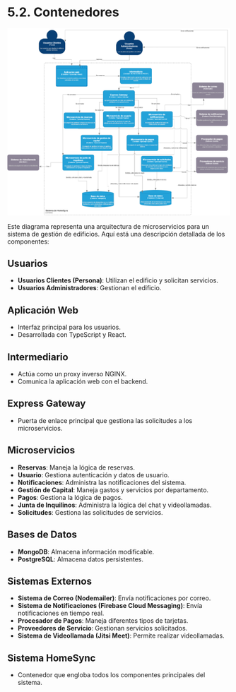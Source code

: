# 5.2. Contenedores

![Diagrama de Contenedores](Diagrama%20contenedor.drawio.png)

Este diagrama representa una arquitectura de microservicios para un sistema de gestión de edificios. Aquí está una descripción detallada de los componentes:

## Usuarios

- **Usuarios Clientes (Persona)**: Utilizan el edificio y solicitan servicios.
- **Usuarios Administradores**: Gestionan el edificio.

## Aplicación Web

- Interfaz principal para los usuarios.
- Desarrollada con TypeScript y React.

## Intermediario

- Actúa como un proxy inverso NGINX.
- Comunica la aplicación web con el backend.

## Express Gateway

- Puerta de enlace principal que gestiona las solicitudes a los microservicios.

## Microservicios

- **Reservas**: Maneja la lógica de reservas.
- **Usuario**: Gestiona autenticación y datos de usuario.
- **Notificaciones**: Administra las notificaciones del sistema.
- **Gestión de Capital**: Maneja gastos y servicios por departamento.
- **Pagos**: Gestiona la lógica de pagos.
- **Junta de Inquilinos**: Administra la lógica del chat y videollamadas.
- **Solicitudes**: Gestiona las solicitudes de servicios.

## Bases de Datos

- **MongoDB**: Almacena información modificable.
- **PostgreSQL**: Almacena datos persistentes.

## Sistemas Externos

- **Sistema de Correo (Nodemailer)**: Envía notificaciones por correo.
- **Sistema de Notificaciones (Firebase Cloud Messaging)**: Envía notificaciones en tiempo real.
- **Procesador de Pagos**: Maneja diferentes tipos de tarjetas.
- **Proveedores de Servicio**: Gestionan servicios solicitados.
- **Sistema de Videollamada (Jitsi Meet)**: Permite realizar videollamadas.

## Sistema HomeSync

- Contenedor que engloba todos los componentes principales del sistema.

